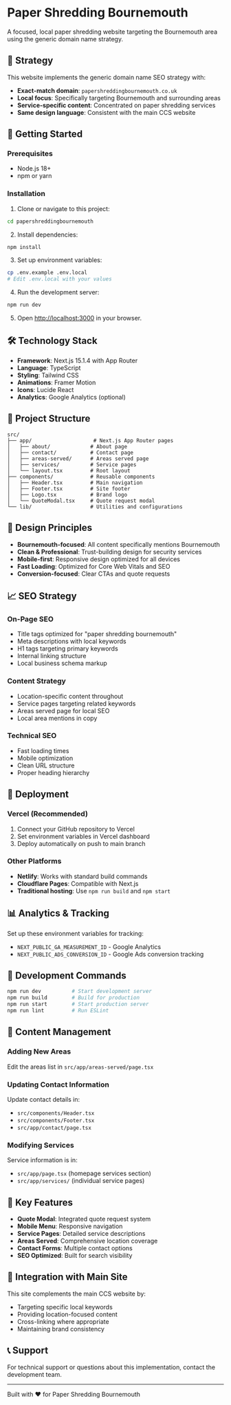 # Paper Shredding Bournemouth

A focused, local paper shredding website targeting the Bournemouth area using the generic domain name strategy.

## 🎯 Strategy

This website implements the generic domain name SEO strategy with:
- **Exact-match domain**: `papershreddingbournemouth.co.uk`
- **Local focus**: Specifically targeting Bournemouth and surrounding areas
- **Service-specific content**: Concentrated on paper shredding services
- **Same design language**: Consistent with the main CCS website

## 🚀 Getting Started

### Prerequisites
- Node.js 18+ 
- npm or yarn

### Installation

1. Clone or navigate to this project:
```bash
cd papershreddingbournemouth
```

2. Install dependencies:
```bash
npm install
```

3. Set up environment variables:
```bash
cp .env.example .env.local
# Edit .env.local with your values
```

4. Run the development server:
```bash
npm run dev
```

5. Open [http://localhost:3000](http://localhost:3000) in your browser.

## 🛠 Technology Stack

- **Framework**: Next.js 15.1.4 with App Router
- **Language**: TypeScript
- **Styling**: Tailwind CSS
- **Animations**: Framer Motion
- **Icons**: Lucide React
- **Analytics**: Google Analytics (optional)

## 📁 Project Structure

```
src/
├── app/                    # Next.js App Router pages
│   ├── about/             # About page
│   ├── contact/           # Contact page
│   ├── areas-served/      # Areas served page
│   ├── services/          # Service pages
│   └── layout.tsx         # Root layout
├── components/            # Reusable components
│   ├── Header.tsx         # Main navigation
│   ├── Footer.tsx         # Site footer
│   ├── Logo.tsx           # Brand logo
│   └── QuoteModal.tsx     # Quote request modal
└── lib/                   # Utilities and configurations
```

## 🎨 Design Principles

- **Bournemouth-focused**: All content specifically mentions Bournemouth
- **Clean & Professional**: Trust-building design for security services
- **Mobile-first**: Responsive design optimized for all devices
- **Fast Loading**: Optimized for Core Web Vitals and SEO
- **Conversion-focused**: Clear CTAs and quote requests

## 📈 SEO Strategy

### On-Page SEO
- Title tags optimized for "paper shredding bournemouth"
- Meta descriptions with local keywords
- H1 tags targeting primary keywords
- Internal linking structure
- Local business schema markup

### Content Strategy
- Location-specific content throughout
- Service pages targeting related keywords
- Areas served page for local SEO
- Local area mentions in copy

### Technical SEO
- Fast loading times
- Mobile optimization
- Clean URL structure
- Proper heading hierarchy

## 🚀 Deployment

### Vercel (Recommended)
1. Connect your GitHub repository to Vercel
2. Set environment variables in Vercel dashboard
3. Deploy automatically on push to main branch

### Other Platforms
- **Netlify**: Works with standard build commands
- **Cloudflare Pages**: Compatible with Next.js
- **Traditional hosting**: Use `npm run build` and `npm start`

## 📊 Analytics & Tracking

Set up these environment variables for tracking:
- `NEXT_PUBLIC_GA_MEASUREMENT_ID` - Google Analytics
- `NEXT_PUBLIC_ADS_CONVERSION_ID` - Google Ads conversion tracking

## 🔧 Development Commands

```bash
npm run dev          # Start development server
npm run build        # Build for production
npm run start        # Start production server
npm run lint         # Run ESLint
```

## 📝 Content Management

### Adding New Areas
Edit the areas list in `src/app/areas-served/page.tsx`

### Updating Contact Information
Update contact details in:
- `src/components/Header.tsx`
- `src/components/Footer.tsx` 
- `src/app/contact/page.tsx`

### Modifying Services
Service information is in:
- `src/app/page.tsx` (homepage services section)
- `src/app/services/` (individual service pages)

## 🎯 Key Features

- **Quote Modal**: Integrated quote request system
- **Mobile Menu**: Responsive navigation
- **Service Pages**: Detailed service descriptions
- **Areas Served**: Comprehensive location coverage
- **Contact Forms**: Multiple contact options
- **SEO Optimized**: Built for search visibility

## 🔗 Integration with Main Site

This site complements the main CCS website by:
- Targeting specific local keywords
- Providing location-focused content
- Cross-linking where appropriate
- Maintaining brand consistency

## 📞 Support

For technical support or questions about this implementation, contact the development team.

---

Built with ♥ for Paper Shredding Bournemouth
